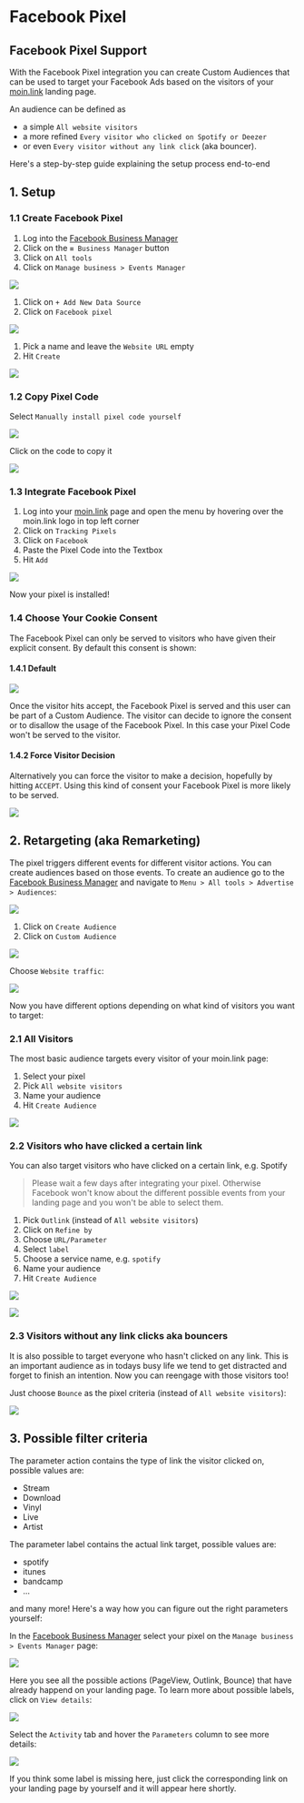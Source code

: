 # Facebook Pixel

## Facebook Pixel Support

With the Facebook Pixel integration you can create Custom Audiences that can be used to target your Facebook Ads based on the visitors of your [moin.link](https://moin.link) landing page.

An audience can be defined as 

* a simple `All website visitors`
* a more refined `Every visitor who clicked on Spotify or Deezer` 
* or even `Every visitor without any link click` \(aka bouncer\).

Here's a step-by-step guide explaining the setup process end-to-end

## 1. Setup

### 1.1 Create Facebook Pixel

1. Log into the [Facebook Business Manager](https://business.facebook.com)
2. Click on the `≡ Business Manager` button
3. Click on `All tools`
4. Click on  `Manage business > Events Manager`

![](.gitbook/assets/screenshot-2019-07-15-at-15.13.21-2.png)

1. Click on `+ Add New Data Source`
2. Click on `Facebook pixel`

![](.gitbook/assets/screenshot-2019-06-25-at-10.12.09.png)

1. Pick a name and leave the `Website URL` empty
2. Hit `Create`

![](.gitbook/assets/screenshot-2019-06-25-at-10.47.51%20%281%29.png)

### 1.2 Copy Pixel Code

Select `Manually install pixel code yourself`

![](.gitbook/assets/screenshot-2019-06-25-at-10.51.28.png)

Click on the code to copy it

![](.gitbook/assets/screenshot-2019-06-25-at-10.52.57.png)

### 1.3 Integrate Facebook Pixel

1. Log into your [moin.link](https://moin.link) page and open the menu by hovering over the moin.link logo in top left corner
2. Click on `Tracking Pixels`
3. Click on `Facebook`
4. Paste the Pixel Code into the Textbox
5. Hit `Add`

![](.gitbook/assets/screenshot-2019-06-25-at-10.57.59.png)

Now your pixel is installed!

### 1.4 Choose Your Cookie Consent

The Facebook Pixel can only be served to visitors who have given their explicit consent. By default this consent is shown:

#### 1.4.1 Default

![](.gitbook/assets/screenshot-2019-07-11-at-13.10.22.png)

Once the visitor hits accept, the Facebook Pixel is served and this user can be part of a Custom Audience. The visitor can decide to ignore the consent or to disallow the usage of the Facebook Pixel. In this case your Pixel Code won't be served to the visitor.

#### 1.4.2 Force Visitor Decision

Alternatively you can force the visitor to make a decision, hopefully by hitting `ACCEPT`. Using this kind of consent your Facebook Pixel is more likely to be served. 

![](.gitbook/assets/screenshot-2019-06-25-at-11.01.47.png)

## 2. Retargeting \(aka Remarketing\)

The pixel triggers different events for different visitor actions. You can create audiences based on those events. To create an audience go to the [Facebook Business Manager](https://business.facebook.com) and navigate to `Menu > All tools > Advertise > Audiences`:

![](.gitbook/assets/screenshot-2019-07-15-at-15.13.21%20%281%29.png)

1. Click on `Create Audience`
2. Click on `Custom Audience`

![](.gitbook/assets/screenshot-2019-06-25-at-11.10.10.png)

Choose `Website traffic`:

![](.gitbook/assets/screenshot-2019-06-25-at-11.12.44.png)

Now you have different options depending on what kind of visitors you want to target:

### 2.1 All Visitors

The most basic audience targets every visitor of your moin.link page:

1. Select your pixel
2. Pick `All website visitors`
3. Name your audience
4. Hit `Create Audience`

![](.gitbook/assets/screenshot-2019-06-25-at-11.13.14.png)

### 2.2 Visitors who have clicked a certain link

You can also target visitors who have clicked on a certain link, e.g. Spotify

> Please wait a few days after integrating your pixel. Otherwise Facebook won't know about the different possible events from your landing page and you won't be able to select them.

1. Pick `Outlink` \(instead of `All website visitors`\)
2. Click on `Refine by`
3. Choose `URL/Parameter`
4. Select `label`
5. Choose a service name, e.g. `spotify`
6. Name your audience
7. Hit `Create Audience`

![](.gitbook/assets/screenshot-2019-06-25-at-11.17.33.png)

![](.gitbook/assets/screenshot-2019-06-25-at-11.14.11.png)

### 2.3 Visitors without any link clicks aka bouncers

It is also possible to target everyone who hasn't clicked on any link. This is an important audience as in todays busy life we tend to get distracted and forget to finish an intention. Now you can reengage with those visitors too!

Just choose `Bounce` as the pixel criteria \(instead of `All website visitors`\):

![](.gitbook/assets/screenshot-2019-06-25-at-11.21.52.png)

## 3. Possible filter criteria

The parameter action contains the type of link the visitor clicked on, possible values are:

* Stream
* Download
* Vinyl
* Live
* Artist

The parameter label contains the actual link target, possible values are:

* spotify
* itunes
* bandcamp
* ...

and many more! Here's a way how you can figure out the right parameters yourself:

In the [Facebook Business Manager](https://business.facebook.com) select your pixel on the `Manage business > Events Manager` page:

![](.gitbook/assets/screenshot-2019-06-25-at-11.36.28.png)

Here you see all the possible actions \(PageView, Outlink, Bounce\) that have already happend on your landing page. To learn more about possible labels, click on `View details`:

![](.gitbook/assets/screenshot-2019-06-25-at-11.36.48.png)

Select the `Activity` tab and hover the `Parameters` column to see more details:

![](.gitbook/assets/screenshot-2019-06-25-at-11.39.19.png)

If you think some label is missing here, just click the corresponding link on your landing page by yourself and it will appear here shortly.

